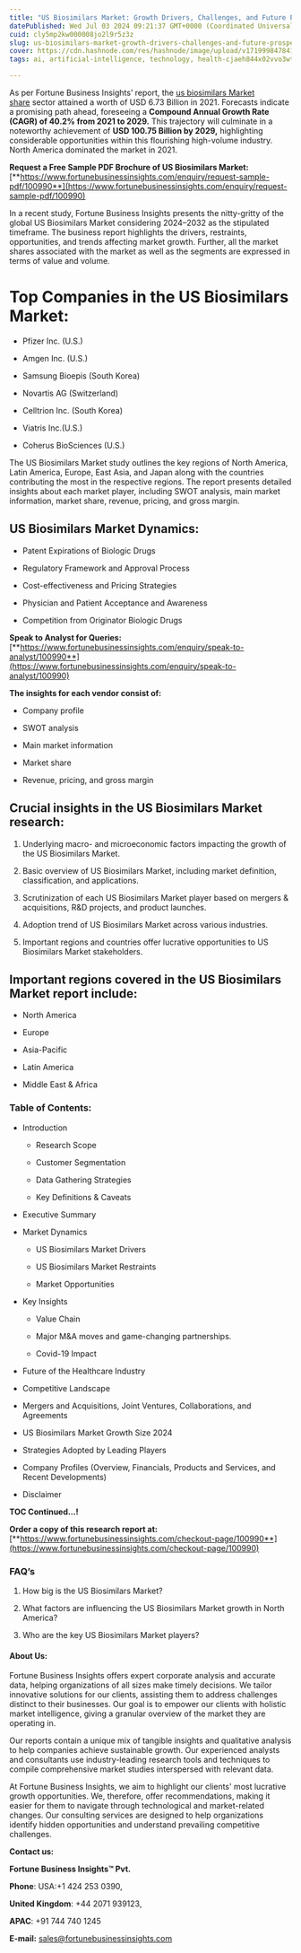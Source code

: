 ```yaml
---
title: "US Biosimilars Market: Growth Drivers, Challenges, and Future Prospects"
datePublished: Wed Jul 03 2024 09:21:37 GMT+0000 (Coordinated Universal Time)
cuid: cly5mp2kw000008jo2l9r5z3z
slug: us-biosimilars-market-growth-drivers-challenges-and-future-prospects
cover: https://cdn.hashnode.com/res/hashnode/image/upload/v1719998478416/b4a6f621-fdd2-4b2a-903a-e064066e2d3d.png
tags: ai, artificial-intelligence, technology, health-cjaeh844x02vvo3wtj5r2s75q, healthcare

---
```


As per Fortune Business Insights’ report, the [us biosimilars Market share](https://www.fortunebusinessinsights.com/industry-reports/u-s-biosimilars-market-100990) sector attained a worth of USD 6.73 Billion in 2021. Forecasts indicate a promising path ahead, foreseeing a **Compound Annual Growth Rate (CAGR) of 40.2% from 2021 to 2029.** This trajectory will culminate in a noteworthy achievement of **USD 100.75 Billion by 2029,** highlighting considerable opportunities within this flourishing high-volume industry. North America dominated the market in 2021.

**Request a Free Sample PDF Brochure of US Biosimilars Market:** [**https://www.fortunebusinessinsights.com/enquiry/request-sample-pdf/100990**](https://www.fortunebusinessinsights.com/enquiry/request-sample-pdf/100990)

In a recent study, Fortune Business Insights presents the nitty-gritty of the global US Biosimilars Market considering 2024–2032 as the stipulated timeframe. The business report highlights the drivers, restraints, opportunities, and trends affecting market growth. Further, all the market shares associated with the market as well as the segments are expressed in terms of value and volume.

# **Top Companies in the US Biosimilars Market:**

* Pfizer Inc. (U.S.)
    
* Amgen Inc. (U.S.)
    
* Samsung Bioepis (South Korea)
    
* Novartis AG (Switzerland)
    
* Celltrion Inc. (South Korea)
    
* Viatris Inc.(U.S.)
    
* Coherus BioSciences (U.S.)
    

The US Biosimilars Market study outlines the key regions of North America, Latin America, Europe, East Asia, and Japan along with the countries contributing the most in the respective regions. The report presents detailed insights about each market player, including SWOT analysis, main market information, market share, revenue, pricing, and gross margin.

## US Biosimilars Market **Dynamics**:

* Patent Expirations of Biologic Drugs
    
* Regulatory Framework and Approval Process
    
* Cost-effectiveness and Pricing Strategies
    
* Physician and Patient Acceptance and Awareness
    
* Competition from Originator Biologic Drugs
    

**Speak to Analyst for Queries:** [**https://www.fortunebusinessinsights.com/enquiry/speak-to-analyst/100990**](https://www.fortunebusinessinsights.com/enquiry/speak-to-analyst/100990)

**The insights for each vendor consist of:**

* Company profile
    
* SWOT analysis
    
* Main market information
    
* Market share
    
* Revenue, pricing, and gross margin
    

## **Crucial insights in the US Biosimilars Market research:**

1. Underlying macro- and microeconomic factors impacting the growth of the US Biosimilars Market.
    
2. Basic overview of US Biosimilars Market, including market definition, classification, and applications.
    
3. Scrutinization of each US Biosimilars Market player based on mergers & acquisitions, R&D projects, and product launches.
    
4. Adoption trend of US Biosimilars Market across various industries.
    
5. Important regions and countries offer lucrative opportunities to US Biosimilars Market stakeholders.
    

## **Important regions covered in the US Biosimilars Market report include:**

* North America
    
* Europe
    
* Asia-Pacific
    
* Latin America
    
* Middle East & Africa
    

### **Table of Contents:**

* Introduction
    
    * Research Scope
        
    * Customer Segmentation
        
    * Data Gathering Strategies
        
    * Key Definitions & Caveats
        
* Executive Summary
    
* Market Dynamics
    
    * US Biosimilars Market Drivers
        
    * US Biosimilars Market Restraints
        
    * Market Opportunities
        
* Key Insights
    
    * Value Chain
        
    * Major M&A moves and game-changing partnerships.
        
    * Covid-19 Impact
        
* Future of the Healthcare Industry
    
* Competitive Landscape
    
* Mergers and Acquisitions, Joint Ventures, Collaborations, and Agreements
    
* US Biosimilars Market Growth Size 2024
    
* Strategies Adopted by Leading Players
    
* Company Profiles (Overview, Financials, Products and Services, and Recent Developments)
    
* Disclaimer
    

**TOC Continued…!**

**Order a copy of this research report at:** [**https://www.fortunebusinessinsights.com/checkout-page/100990**](https://www.fortunebusinessinsights.com/checkout-page/100990)

### **FAQ’s**

1. How big is the US Biosimilars Market?
    
2. What factors are influencing the US Biosimilars Market growth in North America?
    
3. Who are the key US Biosimilars Market players?
    

#### **About Us:**

Fortune Business Insights offers expert corporate analysis and accurate data, helping organizations of all sizes make timely decisions. We tailor innovative solutions for our clients, assisting them to address challenges distinct to their businesses. Our goal is to empower our clients with holistic market intelligence, giving a granular overview of the market they are operating in.

Our reports contain a unique mix of tangible insights and qualitative analysis to help companies achieve sustainable growth. Our experienced analysts and consultants use industry-leading research tools and techniques to compile comprehensive market studies interspersed with relevant data.

At Fortune Business Insights, we aim to highlight our clients' most lucrative growth opportunities. We, therefore, offer recommendations, making it easier for them to navigate through technological and market-related changes. Our consulting services are designed to help organizations identify hidden opportunities and understand prevailing competitive challenges.

**Contact us:**

**Fortune Business Insights™ Pvt.**

**Phone**: USA:+1 424 253 0390,

**United Kingdom**: +44 2071 939123,

**APAC**: +91 744 740 1245

**E-mail:** [sales@fortunebusinessinsights.com](mailto:sales@fortunebusinessinsights.com)